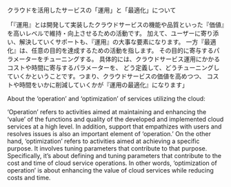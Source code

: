 クラウドを活用したサービスの「運用」と「最適化」について

「『運用』とは開発して実装したクラウドサービスの機能や品質といった『価値』を高いレベルで維持・向上させるための活動です。
加えて、ユーザーに寄り添い、解決していくサポートも、『運用』の大事な要素になります。
一方『最適化』は、任意の目的を達成するための活動を指します。
その目的に寄与するパラメーターをチューニングする。
具体的には、クラウドサービス運用にかかるコストや時間に寄与するパラメーターを、
どう定義して、どうチューニングしていくかということです。つまり、クラウドサービスの価値を高めつつ、
コストや時間をいかに削減していくかが『運用の最適化』になります」


About the ‘operation’ and ‘optimization’ of services utilizing the cloud:

‘Operation’ refers to activities aimed at maintaining and enhancing the ‘value’ of the functions and quality of the developed and implemented cloud services at a high level. In addition, support that empathizes with users and resolves issues is also an important element of ‘operation.’ On the other hand, ‘optimization’ refers to activities aimed at achieving a specific purpose. It involves tuning parameters that contribute to that purpose. Specifically, it’s about defining and tuning parameters that contribute to the cost and time of cloud service operations. In other words, ‘optimization of operation’ is about enhancing the value of cloud services while reducing costs and time.
